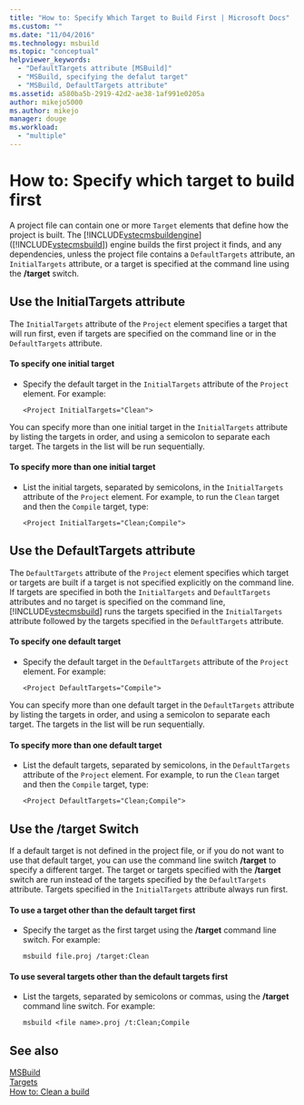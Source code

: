 ```yaml
---
title: "How to: Specify Which Target to Build First | Microsoft Docs"
ms.custom: ""
ms.date: "11/04/2016"
ms.technology: msbuild
ms.topic: "conceptual"
helpviewer_keywords: 
  - "DefaultTargets attribute [MSBuild]"
  - "MSBuild, specifying the defalut target"
  - "MSBuild, DefaultTargets attribute"
ms.assetid: a580ba5b-2919-42d2-ae38-1af991e0205a
author: mikejo5000
ms.author: mikejo
manager: douge
ms.workload: 
  - "multiple"
---
```

# How to: Specify which target to build first
A project file can contain one or more `Target` elements that define how the project is built. The [!INCLUDE[vstecmsbuildengine](../msbuild/includes/vstecmsbuildengine_md.md)] ([!INCLUDE[vstecmsbuild](../extensibility/internals/includes/vstecmsbuild_md.md)]) engine builds the first project it finds, and any dependencies, unless the project file contains a `DefaultTargets` attribute, an `InitialTargets` attribute, or a target is specified at the command line using the **/target** switch.  
  
## Use the InitialTargets attribute  
 The `InitialTargets` attribute of the `Project` element specifies a target that will run first, even if targets are specified on the command line or in the `DefaultTargets` attribute.  
  
#### To specify one initial target  
  
-   Specify the default target in the `InitialTargets` attribute of the `Project` element. For example:  
  
     `<Project InitialTargets="Clean">`  
  
 You can specify more than one initial target in the `InitialTargets` attribute by listing the targets in order, and using a semicolon to separate each target. The targets in the list will be run sequentially.  
  
#### To specify more than one initial target  
  
-   List the initial targets, separated by semicolons, in the `InitialTargets` attribute of the `Project` element. For example, to run the `Clean` target and then the `Compile` target, type:  
  
     `<Project InitialTargets="Clean;Compile">`  
  
## Use the DefaultTargets attribute  
 The `DefaultTargets` attribute of the `Project` element specifies which target or targets are built if a target is not specified explicitly on the command line. If targets are specified in both the `InitialTargets` and `DefaultTargets` attributes and no target is specified on the command line, [!INCLUDE[vstecmsbuild](../extensibility/internals/includes/vstecmsbuild_md.md)] runs the targets specified in the `InitialTargets` attribute followed by the targets specified in the `DefaultTargets` attribute.  
  
#### To specify one default target  
  
-   Specify the default target in the `DefaultTargets` attribute of the `Project` element. For example:  
  
     `<Project DefaultTargets="Compile">`  
  
 You can specify more than one default target in the `DefaultTargets` attribute by listing the targets in order, and using a semicolon to separate each target. The targets in the list will be run sequentially.  
  
#### To specify more than one default target  
  
-   List the default targets, separated by semicolons, in the `DefaultTargets` attribute of the `Project` element. For example, to run the `Clean` target and then the `Compile` target, type:  
  
     `<Project DefaultTargets="Clean;Compile">`  
  
## Use the /target Switch  
 If a default target is not defined in the project file, or if you do not want to use that default target, you can use the command line switch **/target** to specify a different target. The target or targets specified with the **/target** switch are run instead of the targets specified by the `DefaultTargets` attribute. Targets specified in the `InitialTargets` attribute always run first.  
  
#### To use a target other than the default target first  
  
-   Specify the target as the first target using the **/target** command line switch. For example:  
  
     `msbuild file.proj /target:Clean`  
  
#### To use several targets other than the default targets first  
  
-   List the targets, separated by semicolons or commas, using the **/target** command line switch. For example:  
  
     `msbuild <file name>.proj /t:Clean;Compile`  
  
## See also
  [MSBuild](../msbuild/msbuild.md)  
 [Targets](../msbuild/msbuild-targets.md)   
 [How to: Clean a build](../msbuild/how-to-clean-a-build.md)
